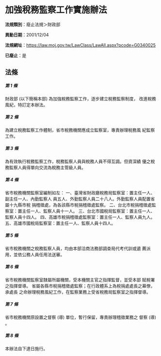 # 加強稅務監察工作實施辦法

**法規類別**：廢止法規＞財政部

**異動日期**：2001/12/04  

**法規網址**：https://law.moj.gov.tw/LawClass/LawAll.aspx?pcode=G0340025

**已廢止**：是



## 法條
##### 第 1 條
財政部 (以下簡稱本部) 為加強稅務監察工作，逐步建立稅務監察制度，
改進稅務風紀，特訂定本辦法。

##### 第 2 條
為建立稅務監察工作體制，省市稅務機關應成立監察室，專責辦理稅務風
紀監察工作。

##### 第 3 條
為有效執行稅務監察工作，稅務監察人員與稅務人員不得互調。但資深績
優之稅務監察人員得單向交流為稅務主管級人員。

##### 第 4 條
省市稅務機關監察室編制如左：
一、臺灣省財政廳稅務局監察室：置主任一人、副主任一人、內勤監察人
    員五人、外勤監察人員二十八人。外勤監察人員配置省屬十九縣市稅
    捐稽徵處，為各該縣市稅捐稽徵處監察。
二、台北市稅捐稽徵處監察室：置主任一人、監察人員十一人。
三、台北市國稅局監察室：置主任一人、監察人員十四人。
四、高雄市稅捐稽徵處監察室：置主任一人、監察人員九人。
五、高雄市國稅局監察室：置主任一人、監察人員十四人。


##### 第 5 條
省市稅務機關之稅務監察人員，均由本部洽商法務部調查局代考代訓或遴
薦派用，並依公務人員任用法送審。

##### 第 6 條
省市稅務機關監察室隸屬所屬機關，受本機關主官之指揮監督，並受本部
賦稅署之指揮督導。
省屬各縣市稅捐稽徵處監察；在行政體系上為稅捐處處長之幕僚，承處長
之命辦理稅務風紀工作，在監察業務上受省稅務局監察室之指揮督導。

##### 第 7 條
省市稅務機關原設置之督察 (導) 單位，暫行保留，專責辦理稽徵業務之
督察 (導) 。

##### 第 8 條
本辦法自下達日施行。


